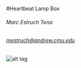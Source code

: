 #Heartbeat Lamp Box
###### Marc Estruch Tena
###### mestruch@andrew.cmu.edu
![alt tag](https://github.com/mestruchtena/making-things-interactive-mestruch/tree/master/P1/Process_images/process_gif.gif)
